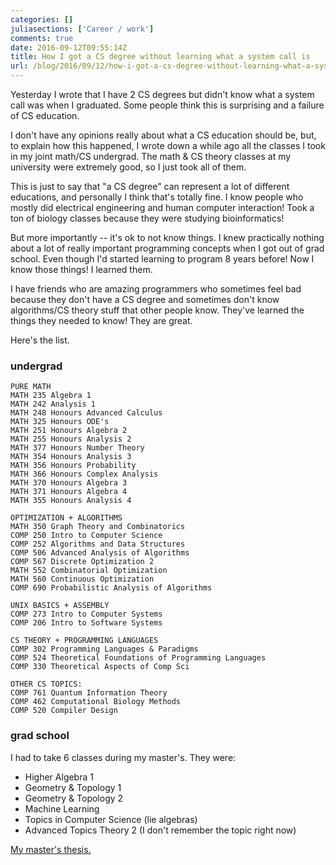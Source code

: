 ```yaml
---
categories: []
juliasections: ['Career / work']
comments: true
date: 2016-09-12T09:55:14Z
title: How I got a CS degree without learning what a system call is
url: /blog/2016/09/12/how-i-got-a-cs-degree-without-learning-what-a-system-call-is/
---
```


Yesterday I wrote that I have 2 CS degrees but didn't know what a system call
was when I graduated. Some people think this is surprising and a failure of CS
education.

I don't have any opinions really about what a CS education should  be, but, to
explain how this happened, I wrote down a while ago all the classes I took in
my joint math/CS undergrad. The math & CS theory classes at my university were
extremely good, so I just took all of them.

This is just to say that "a CS degree" can represent a lot of different
educations, and personally I think that's totally fine. I know people who
mostly did electrical engineering and human computer interaction! Took a ton
of biology classes because they were studying bioinformatics!

But more importantly -- it's ok to not know things. I knew practically nothing
about a lot of really important programming concepts when I got out of grad
school. Even though I'd started learning to program 8 years before! Now I know those
things! I learned them.

I have friends who are amazing programmers who sometimes feel bad because they
don't have a CS degree and sometimes don't know algorithms/CS theory stuff
that other people know. They've learned the things they needed to know! They
are great.

Here's the list.

### undergrad

```
PURE MATH
MATH 235 Algebra 1
MATH 242 Analysis 1
MATH 248 Honours Advanced Calculus
MATH 325 Honours ODE's
MATH 251 Honours Algebra 2
MATH 255 Honours Analysis 2
MATH 377 Honours Number Theory
MATH 354 Honours Analysis 3
MATH 356 Honours Probability
MATH 366 Honours Complex Analysis
MATH 370 Honours Algebra 3
MATH 371 Honours Algebra 4
MATH 355 Honours Analysis 4

OPTIMIZATION + ALGORITHMS
MATH 350 Graph Theory and Combinatorics
COMP 250 Intro to Computer Science
COMP 252 Algorithms and Data Structures
COMP 506 Advanced Analysis of Algorithms
COMP 567 Discrete Optimization 2
MATH 552 Combinatorial Optimization
MATH 560 Continuous Optimization
COMP 690 Probabilistic Analysis of Algorithms

UNIX BASICS + ASSEMBLY
COMP 273 Intro to Computer Systems
COMP 206 Intro to Software Systems

CS THEORY + PROGRAMMING LANGUAGES
COMP 302 Programming Languages & Paradigms
COMP 524 Theoretical Foundations of Programming Languages
COMP 330 Theoretical Aspects of Comp Sci

OTHER CS TOPICS:
COMP 761 Quantum Information Theory
COMP 462 Computational Biology Methods
COMP 520 Compiler Design
```

### grad school

I had to take 6 classes during my master's. They were:

* Higher Algebra 1
* Geometry & Topology 1
* Geometry & Topology 2
* Machine Learning	
* Topics in Computer Science (lie algebras)
* Advanced Topics Theory 2 (I don't remember the topic right now)

<a href="http://jvns.ca/projects/#masters-thesis">My master's thesis.</a>